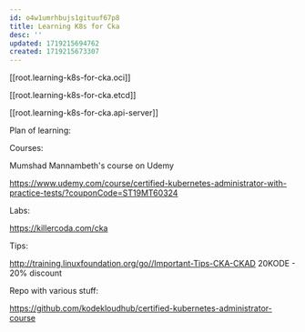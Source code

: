 ```yaml
---
id: o4w1umrhbujs1gituuf67p8
title: Learning K8s for Cka
desc: ''
updated: 1719215694762
created: 1719215673307
---
```


[[root.learning-k8s-for-cka.oci]]

[[root.learning-k8s-for-cka.etcd]]

[[root.learning-k8s-for-cka.api-server]]

Plan of learning:

Courses:

Mumshad Mannambeth's course on Udemy

https://www.udemy.com/course/certified-kubernetes-administrator-with-practice-tests/?couponCode=ST19MT60324

Labs:

https://killercoda.com/cka

Tips:

http://training.linuxfoundation.org/go//Important-Tips-CKA-CKAD 20KODE - 20% discount

Repo with various stuff:

https://github.com/kodekloudhub/certified-kubernetes-administrator-course